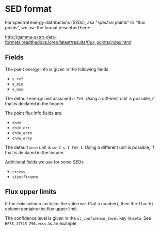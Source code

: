 # SED format

For spectral energy distributions (SEDs), aka "spectral points"
or "flux points", we use the format described here:

http://gamma-astro-data-formats.readthedocs.io/en/latest/results/flux_points/index.html

## Fields

The point energy info is given in the following fields:
 
- `e_ref`
- `e_min`
- `e_max`

The default energy unit assumed is `TeV`. 
Using a different unit is possible, if that is declared in the header.

The point flux info fields are:

- `dnde`
- `dnde_err`
- `dnde_errn`
- `dnde_errp`

The default `dnde` unit is `cm-2 s-1 TeV-1`.
Using a different unit is possible, if that is declared in the header.

Additional fields we use for some SEDs:

- `excess`
- `significance`

## Flux upper limits

If the `dnde` column contains the value `nan` (Not a number),
then the `flux_hi` column contains the flux upper limit.

The confidence level is given in the `ul_confidence_level` key in `meta`.
See `HESS_J1745-290.ecsv` as an example.
